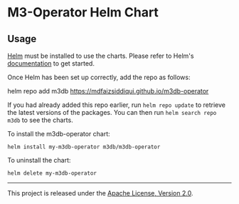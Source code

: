 # M3-Operator Helm Chart

## Usage

[Helm](https://helm.sh) must be installed to use the charts.  Please refer to
Helm's [documentation](https://helm.sh/docs) to get started.

Once Helm has been set up correctly, add the repo as follows:

  helm repo add m3db https://mdfaizsiddiqui.github.io/m3db-operator

If you had already added this repo earlier, run `helm repo update` to retrieve
the latest versions of the packages.  You can then run `helm search repo
m3db` to see the charts.

To install the m3db-operator chart:

    helm install my-m3db-operator m3db/m3db-operator

To uninstall the chart:

    helm delete my-m3db-operator

* * *

This project is released under the [Apache License, Version 2.0](https://github.com/m3db/m3/blob/master/LICENSE).

